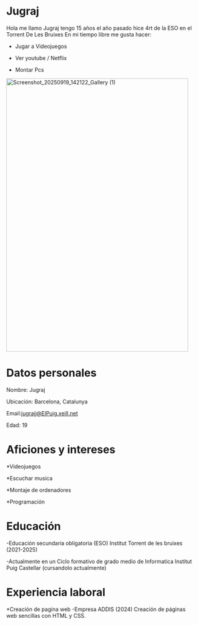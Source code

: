 # Jugraj
Hola me llamo Jugraj tengo 15 años el año pasado hice 4rt de la ESO en el Torrent De Les Bruixes 
En mi tiempo libre me gusta hacer:

- Jugar a Videojuegos

- Ver youtube / Netflix

- Montar Pcs

<img width="480" height="720" alt="Screenshot_20250919_142122_Gallery (1)" src="https://github.com/user-attachments/assets/94a61860-3271-49e4-8662-d4e08bd0e680" />

  
# Datos personales
Nombre: Jugraj

Ubicación: Barcelona, Catalunya

Email:jugrajj@ElPuig.xeill.net

Edad: 19

# Aficiones y intereses

*Videojuegos

*Escuchar musica

*Montaje de ordenadores

*Programación

# Educación
-Educación secundaria obligatoria (ESO) Institut Torrent de les bruixes (2021-2025)

-Actualmente en un Ciclo formativo de grado medio de Informatica Institut Puig Castellar (cursandolo actualmente)

# Experiencia laboral
*Creación de pagina web -Empresa ADDIS (2024) Creación de páginas web sencillas con HTML y CSS.


